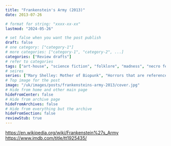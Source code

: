 ```yaml
---
title: "Frankenstein's Army (2013)"
date: 2013-07-26

# format for string: "xxxx-xx-xx"
lastmod: "2024-05-26"

# set false when you want the post publish
draft: false
# one category: ["category-1"]
# more categories: ["category-1", "category-2", ...]
categories: ["Review drafts"]
# refer to categories
tags: ["art-house", "science fiction", "folklore", "madness", "necro fetishism", "militarism", "humanism", "posthumanism", "zombie"]
# seires
series: ["Mary Shelley: Mother of Biopunk", "Horrors that are referenced", "Horror about world wars"]
# Top image for the post
image: "/uk/images/posts/frankensteins-army-2013/cover.jpg"
# Hide from home and other main page
hideFromCenter: false
# Hide from archive page
hideFromArchives: false
# Hide from everything but the archive
hideFromSection: false
reviewStub: true
---
```

https://en.wikipedia.org/wiki/Frankenstein%27s_Army
https://www.imdb.com/title/tt1925435/
<!--more-->